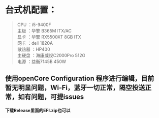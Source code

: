台式机配置：
===
   >CPU ：i5-9400F <br>
   >主板 ：华擎 B365M ITX/AC <br>
   >显卡 ：华擎 RX5500XT 8GB ITX  <br>
   >网卡 ：dell 1820A  <br>
   >散热器 ：HP400  <br>
   >主硬盘 ：海康威视C2000Pro 512G 	 <br>
   >电源 ：益衡7145B 450W  <br>
      
使用openCore Configuration 程序进行编辑，目前暂无明显问题，Wi-Fi，蓝牙一切正常，隔空投送正常，如有问题，可提issues
---


#### 下载Release里面的EFI.zip也可以
